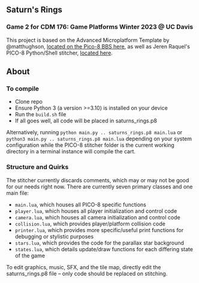## Saturn's Rings
### Game 2 for CDM 176: Game Platforms Winter 2023 @ UC Davis

This project is based on the Advanced Microplatform Template by @matthughson, [located on the Pico-8 BBS here](https://www.lexaloffle.com/bbs/?tid=28793), as well as Jeren Raquel's PICO-8 Python/Shell stitcher, [located here](https://github.com/JerenRaquel/pico8-stitcher).

## About

### To compile
- Clone repo
- Ensure Python 3 (a version >=3.10) is installed on your device
- Run the `build.sh` file
- If all goes well, all code will be placed in saturns_rings.p8

Alternatively, running `python main.py .. saturns_rings.p8 main.lua` or `python3 main.py .. saturns_rings.p8 main.lua` depending on your system configuration while the PICO-8 stitcher folder is the current working directory in a terminal instance will compile the cart.

### Structure and Quirks
The stitcher currently discards comments, which may or may not be good for our needs right now. There are currently seven primary classes and one main file:
- `main.lua`, which houses all PICO-8 specific functions
- `player.lua`, which houses all player initialization and control code
- `camera.lua`, which houses all camera initialization and control code
- `collision.lua`, which provides player/platform collision code
- `printer.lua`, which provides more specific/useful print functions for debugging or stylistic purposes
- `stars.lua`, which provides the code for the parallax star background
- `states.lua`, which details update/draw functions for each differing state of the game

To edit graphics, music, SFX, and the tile map, directly edit the saturns_rings.p8 file – only code should be replaced on stitching.
